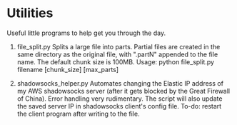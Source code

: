 # Utilities
Useful little programs to help get you through the day.

1. file_split.py
Splits a large file into parts. 
Partial files are created in the same directory as the original file, with ".partN" appended to the file name.
The default chunk size is 100MB.
Usage: python file_split.py filename [chunk_size] [max_parts]

2. shadowsocks_helper.py
Automates changing the Elastic IP address of my AWS shadowsocks server (after it gets blocked by the Great Firewall of China).
Error handling very rudimentary.
The script will also update the saved server IP in shadowsocks client's config file. To-do: restart the client program after writing to the file.
